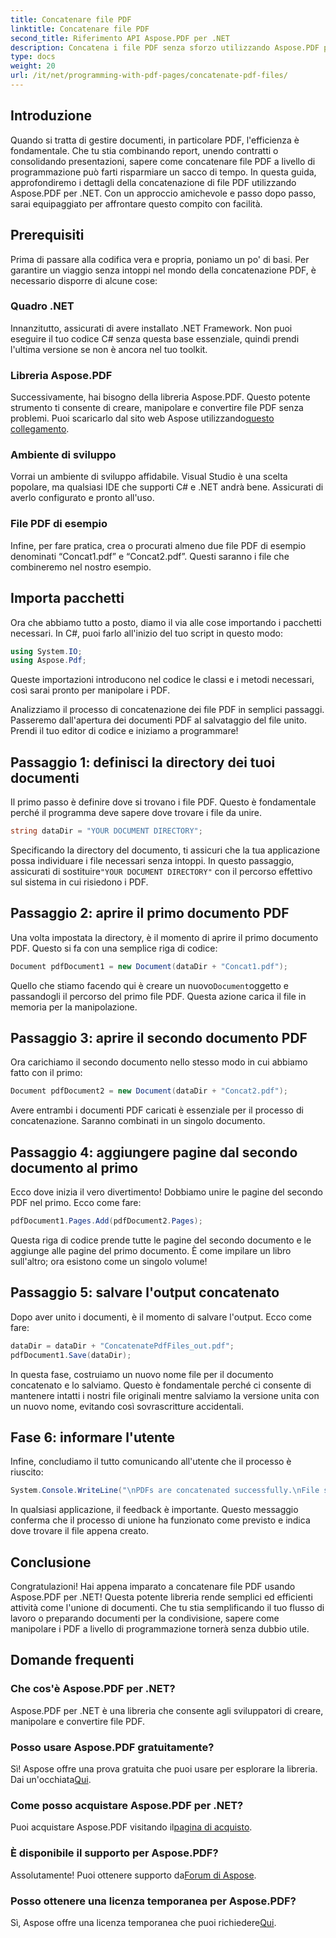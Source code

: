 ```yaml
---
title: Concatenare file PDF
linktitle: Concatenare file PDF
second_title: Riferimento API Aspose.PDF per .NET
description: Concatena i file PDF senza sforzo utilizzando Aspose.PDF per .NET con questa guida completa passo dopo passo.
type: docs
weight: 20
url: /it/net/programming-with-pdf-pages/concatenate-pdf-files/
---
```

## Introduzione

Quando si tratta di gestire documenti, in particolare PDF, l'efficienza è fondamentale. Che tu stia combinando report, unendo contratti o consolidando presentazioni, sapere come concatenare file PDF a livello di programmazione può farti risparmiare un sacco di tempo. In questa guida, approfondiremo i dettagli della concatenazione di file PDF utilizzando Aspose.PDF per .NET. Con un approccio amichevole e passo dopo passo, sarai equipaggiato per affrontare questo compito con facilità.

## Prerequisiti

Prima di passare alla codifica vera e propria, poniamo un po' di basi. Per garantire un viaggio senza intoppi nel mondo della concatenazione PDF, è necessario disporre di alcune cose:

### Quadro .NET

Innanzitutto, assicurati di avere installato .NET Framework. Non puoi eseguire il tuo codice C# senza questa base essenziale, quindi prendi l'ultima versione se non è ancora nel tuo toolkit.

### Libreria Aspose.PDF

 Successivamente, hai bisogno della libreria Aspose.PDF. Questo potente strumento ti consente di creare, manipolare e convertire file PDF senza problemi. Puoi scaricarlo dal sito web Aspose utilizzando[questo collegamento](https://releases.aspose.com/pdf/net/).

### Ambiente di sviluppo

Vorrai un ambiente di sviluppo affidabile. Visual Studio è una scelta popolare, ma qualsiasi IDE che supporti C# e .NET andrà bene. Assicurati di averlo configurato e pronto all'uso.

### File PDF di esempio

Infine, per fare pratica, crea o procurati almeno due file PDF di esempio denominati “Concat1.pdf” e “Concat2.pdf”. Questi saranno i file che combineremo nel nostro esempio.

## Importa pacchetti

Ora che abbiamo tutto a posto, diamo il via alle cose importando i pacchetti necessari. In C#, puoi farlo all'inizio del tuo script in questo modo:

```csharp
using System.IO;
using Aspose.Pdf;
```

Queste importazioni introducono nel codice le classi e i metodi necessari, così sarai pronto per manipolare i PDF.

Analizziamo il processo di concatenazione dei file PDF in semplici passaggi. Passeremo dall'apertura dei documenti PDF al salvataggio del file unito. Prendi il tuo editor di codice e iniziamo a programmare!

## Passaggio 1: definisci la directory dei tuoi documenti

Il primo passo è definire dove si trovano i file PDF. Questo è fondamentale perché il programma deve sapere dove trovare i file da unire.

```csharp
string dataDir = "YOUR DOCUMENT DIRECTORY";
```

 Specificando la directory del documento, ti assicuri che la tua applicazione possa individuare i file necessari senza intoppi. In questo passaggio, assicurati di sostituire`"YOUR DOCUMENT DIRECTORY"` con il percorso effettivo sul sistema in cui risiedono i PDF.

## Passaggio 2: aprire il primo documento PDF

Una volta impostata la directory, è il momento di aprire il primo documento PDF. Questo si fa con una semplice riga di codice:

```csharp
Document pdfDocument1 = new Document(dataDir + "Concat1.pdf");
```

 Quello che stiamo facendo qui è creare un nuovo`Document`oggetto e passandogli il percorso del primo file PDF. Questa azione carica il file in memoria per la manipolazione.

## Passaggio 3: aprire il secondo documento PDF

Ora carichiamo il secondo documento nello stesso modo in cui abbiamo fatto con il primo:

```csharp
Document pdfDocument2 = new Document(dataDir + "Concat2.pdf");
```

Avere entrambi i documenti PDF caricati è essenziale per il processo di concatenazione. Saranno combinati in un singolo documento.

## Passaggio 4: aggiungere pagine dal secondo documento al primo

Ecco dove inizia il vero divertimento! Dobbiamo unire le pagine del secondo PDF nel primo. Ecco come fare:

```csharp
pdfDocument1.Pages.Add(pdfDocument2.Pages);
```

Questa riga di codice prende tutte le pagine del secondo documento e le aggiunge alle pagine del primo documento. È come impilare un libro sull'altro; ora esistono come un singolo volume!

## Passaggio 5: salvare l'output concatenato

Dopo aver unito i documenti, è il momento di salvare l'output. Ecco come fare:

```csharp
dataDir = dataDir + "ConcatenatePdfFiles_out.pdf";
pdfDocument1.Save(dataDir);
```

In questa fase, costruiamo un nuovo nome file per il documento concatenato e lo salviamo. Questo è fondamentale perché ci consente di mantenere intatti i nostri file originali mentre salviamo la versione unita con un nuovo nome, evitando così sovrascritture accidentali.

## Fase 6: informare l'utente

Infine, concludiamo il tutto comunicando all'utente che il processo è riuscito:

```csharp
System.Console.WriteLine("\nPDFs are concatenated successfully.\nFile saved at " + dataDir);
```

In qualsiasi applicazione, il feedback è importante. Questo messaggio conferma che il processo di unione ha funzionato come previsto e indica dove trovare il file appena creato.

## Conclusione

Congratulazioni! Hai appena imparato a concatenare file PDF usando Aspose.PDF per .NET! Questa potente libreria rende semplici ed efficienti attività come l'unione di documenti. Che tu stia semplificando il tuo flusso di lavoro o preparando documenti per la condivisione, sapere come manipolare i PDF a livello di programmazione tornerà senza dubbio utile.


## Domande frequenti

### Che cos'è Aspose.PDF per .NET?  
Aspose.PDF per .NET è una libreria che consente agli sviluppatori di creare, manipolare e convertire file PDF.

### Posso usare Aspose.PDF gratuitamente?  
Sì! Aspose offre una prova gratuita che puoi usare per esplorare la libreria. Dai un'occhiata[Qui](https://releases.aspose.com/).

### Come posso acquistare Aspose.PDF per .NET?  
Puoi acquistare Aspose.PDF visitando il[pagina di acquisto](https://purchase.aspose.com/buy).

### È disponibile il supporto per Aspose.PDF?  
 Assolutamente! Puoi ottenere supporto da[Forum di Aspose](https://forum.aspose.com/c/pdf/10).

### Posso ottenere una licenza temporanea per Aspose.PDF?  
 Sì, Aspose offre una licenza temporanea che puoi richiedere[Qui](https://purchase.aspose.com/temporary-license/).